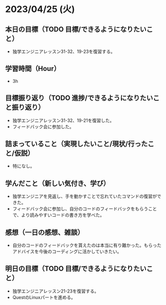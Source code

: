 
# 2023/04/25 (火)

## 本日の目標（TODO 目標/できるようになりたいこと）

- 独学エンジニアレッスン31-32、19-23を復習する。

## 学習時間（Hour）

- 3h

## 目標振り返り（TODO 進捗/できるようになりたいこと振り返り）

- 独学エンジニアレッスン31-32、19-21を復習した。
- フィードバック会に参加した。

## 詰まっていること（実現したいこと/現状/行ったこと/仮説）

- 特になし。

## 学んだこと（新しい気付き、学び）

- 独学エンジニアを見返し、手を動かすことで忘れていたコマンドの復習ができた。
- フィードバック会に参加し、自分のコードのフィードバックをもらうことで、より読みやすいコードの書き方を学べた。

## 感想（一日の感想、雑談）

- 自分のコードのフィードバックを貰えたのは本当に有り難かった。もらったアドバイスを今後のコーディングに活かしていきたい。

## 明日の目標（TODO 目標/できるようになりたいこと）

- 独学エンジニアレッスン21-23を復習する。
- QuestのLinuxパートを進める。
